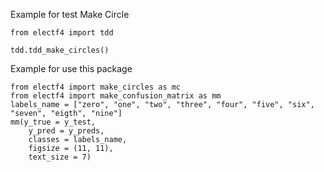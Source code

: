 Example for test Make Circle

    from electf4 import tdd
    
    tdd.tdd_make_circles()

Example for use this package

    from electf4 import make_circles as mc
    from electf4 import make_confusion_matrix as mm
    labels_name = ["zero", "one", "two", "three", "four", "five", "six", "seven", "eigth", "nine"]
    mm(y_true = y_test,
        y_pred = y_preds,
        classes = labels_name,
        figsize = (11, 11),
        text_size = 7)
